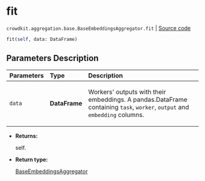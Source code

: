 # fit
`crowdkit.aggregation.base.BaseEmbeddingsAggregator.fit` | [Source code](https://github.com/Toloka/crowd-kit/blob/v1.1.0.rc4/crowdkit/aggregation/base/__init__.py#L95)

```python
fit(self, data: DataFrame)
```

## Parameters Description

| Parameters | Type | Description |
| :----------| :----| :-----------|
`data`|**DataFrame**|<p>Workers&#x27; outputs with their embeddings. A pandas.DataFrame containing `task`, `worker`, `output` and `embedding` columns.</p>

* **Returns:**

  self.

* **Return type:**

  [BaseEmbeddingsAggregator](crowdkit.aggregation.base.BaseEmbeddingsAggregator.md)
